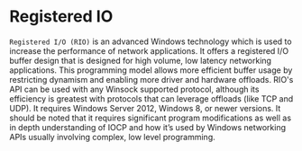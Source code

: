 # Registered IO

`Registered I/O (RIO)` is an advanced Windows technology which is used to increase the performance of network applications. It offers a registered I/O buffer design that is designed for high volume, low latency networking applications. This programming model allows more efficient buffer usage by restricting dynamism and enabling more driver and hardware offloads. RIO's API can be used with any Winsock supported protocol, although its efficiency is greatest with protocols that can leverage offloads (like TCP and UDP). It requires Windows Server 2012, Windows 8, or newer versions. It should be noted that it requires significant program modifications as well as in depth understanding of IOCP and how it’s used by Windows networking APIs usually involving complex, low level programming.